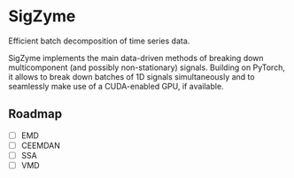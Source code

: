 # SigZyme

Efficient batch decomposition of time series data.

SigZyme implements the main data-driven methods of breaking down multicomponent (and possibly non-stationary) signals. Building on PyTorch, it allows to break down batches of 1D signals simultaneously and to seamlessly make use of a CUDA-enabled GPU, if available.

## Roadmap

- [ ] EMD
- [ ] CEEMDAN
- [ ] SSA
- [ ] VMD
